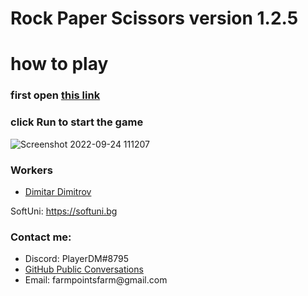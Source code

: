 # Rock Paper Scissors version 1.2.5

# how to play
### first open <a href="https://replit.com/@PlayerDMGAMING/Rock-Paper-Scissors-version-10#main.py">this link<a/>

### click Run to start the game
![Screenshot 2022-09-24 111207](https://user-images.githubusercontent.com/112943652/192088100-dda80c39-4487-4058-b60a-49c870de33db.png)
<br>

### Workers
 <ul>
    <li>
  <a href="https://github.com/MitkoVtori"> Dimitar Dimitrov </a>
    </li>
  </ul>
  
  SoftUni: https://softuni.bg
  
### Contact me:
<ul>
   <li>
     Discord: PlayerDM#8795
   </li>  
   <li>
     <a href="github.com/MitkoVtori/Message-me">GitHub Public Conversations<a/>
   </li>  
    <li> 
      Email: farmpointsfarm@gmail.com
    </li>
<ul>

